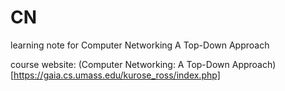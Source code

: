 # CN
learning note for Computer Networking A Top-Down Approach

course website: (Computer Networking: A Top-Down Approach)[https://gaia.cs.umass.edu/kurose_ross/index.php]
